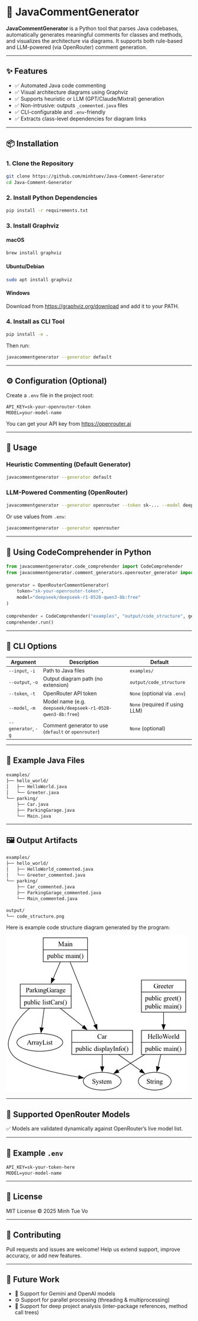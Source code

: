 # 🧠 JavaCommentGenerator

**JavaCommentGenerator** is a Python tool that parses Java codebases, automatically generates meaningful comments for classes and methods, and visualizes the architecture via diagrams. It supports both rule-based and LLM-powered (via OpenRouter) comment generation.

---

## ✨ Features

- ✅ Automated Java code commenting  
- ✅ Visual architecture diagrams using Graphviz  
- ✅ Supports heuristic or LLM (GPT/Claude/Mixtral) generation  
- ✅ Non-intrusive: outputs `_commented.java` files  
- ✅ CLI-configurable and `.env`-friendly  
- ✅ Extracts class-level dependencies for diagram links

---

## 📦 Installation

### 1. Clone the Repository

```bash
git clone https://github.com/minhtuev/Java-Comment-Generator
cd Java-Comment-Generator
```

### 2. Install Python Dependencies

```bash
pip install -r requirements.txt
```

### 3. Install Graphviz

#### macOS

```bash
brew install graphviz
```

#### Ubuntu/Debian

```bash
sudo apt install graphviz
```

#### Windows

Download from https://graphviz.org/download and add it to your PATH.

### 4. Install as CLI Tool

```bash
pip install -e .
```

Then run:

```bash
javacommentgenerator --generator default
```

---

## ⚙️ Configuration (Optional)

Create a `.env` file in the project root:

```env
API_KEY=sk-your-openrouter-token
MODEL=your-model-name
```

You can get your API key from https://openrouter.ai

---

## 🚀 Usage

### Heuristic Commenting (Default Generator)

```bash
javacommentgenerator --generator default
```

### LLM-Powered Commenting (OpenRouter)

```bash
javacommentgenerator --generator openrouter --token sk-... --model deepseek/deepseek-r1-0528-qwen3-8b:free
```

Or use values from `.env`:

```bash
javacommentgenerator --generator openrouter
```

---

## 🧩 Using CodeComprehender in Python

```python
from javacommentgenerator.code_comprehender import CodeComprehender
from javacommentgenerator.comment_generators.openrouter_generator import OpenRouterCommentGenerator

generator = OpenRouterCommentGenerator(
    token="sk-your-openrouter-token",
    model="deepseek/deepseek-r1-0528-qwen3-8b:free"
)

comprehender = CodeComprehender("examples", "output/code_structure", generator)
comprehender.run()
```

---

## 🔧 CLI Options

| Argument         | Description                                              | Default                      |
|------------------|----------------------------------------------------------|------------------------------|
| `--input`, `-i`  | Path to Java files                                       | `examples/`                  |
| `--output`, `-o` | Output diagram path (no extension)                       | `output/code_structure`      |
| `--token`, `-t`  | OpenRouter API token                                     | `None` (optional via `.env`) |
| `--model`, `-m`  | Model name (e.g. `deepseek/deepseek-r1-0528-qwen3-8b:free`) | `None` (required if using LLM) |
| `--generator`, `-g` | Comment generator to use (`default` or `openrouter`) | `None` (optional)            |

---

## 📁 Example Java Files

```
examples/
├── hello_world/
│   ├── HelloWorld.java
│   └── Greeter.java
└── parking/
    ├── Car.java
    ├── ParkingGarage.java
    └── Main.java
```

---

## 🖼 Output Artifacts

```
examples/
├── hello_world/
│   ├── HelloWorld_commented.java
│   └── Greeter_commented.java
└── parking/
    ├── Car_commented.java
    ├── ParkingGarage_commented.java
    └── Main_commented.java

output/
└── code_structure.png
```

Here is example code structure diagram generated by the program:

![Example code structure diagram](code_structure.png)

---

## 🧠 Supported OpenRouter Models

✅ Models are validated dynamically against OpenRouter’s live model list.

---

## 🧪 Example `.env`

```env
API_KEY=sk-your-token-here
MODEL=your-model-name
```

---

## 📜 License

MIT License © 2025 Minh Tue Vo

---

## 🤝 Contributing

Pull requests and issues are welcome! Help us extend support, improve accuracy, or add new features.

---

## 🔮 Future Work

- 🚀 Support for Gemini and OpenAI models
- ⚙️ Support for parallel processing (threading & multiprocessing)
- 📂 Support for deep project analysis (inter-package references, method call trees)

